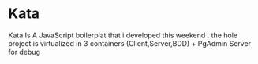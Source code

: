 # Kata 
Kata Is A JavaScript boilerplat that i developed this weekend .
the hole project is virtualized in 3 containers (Client,Server,BDD) + PgAdmin Server for debug

